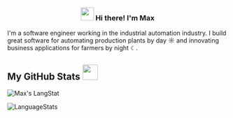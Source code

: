 <h3 align="center"><img src = "https://raw.githubusercontent.com/MartinHeinz/MartinHeinz/master/wave.gif" width = 30px> Hi there! I'm Max</h3>

I'm a software engineer working in the industrial automation industry.
I build great software for automating production plants by day ☼ and innovating business applications for farmers by night ☾.

##  My GitHub Stats <img src = "https://i.pinimg.com/originals/65/c4/f4/65c4f452571be1261e9c623f7da488ac.gif" width = 35px> 
 
<div align="left">
  <img src="https://github-readme-streak-stats.herokuapp.com/?user=sandmannmax&theme=dark" alt="Max's LangStat" />
</div>

![LanguageStats](https://github-readme-stats.vercel.app/api/top-langs?username=sandmannmax&langs_count=10&show_icons=true&locale=en&layout=compact&theme=dark)
